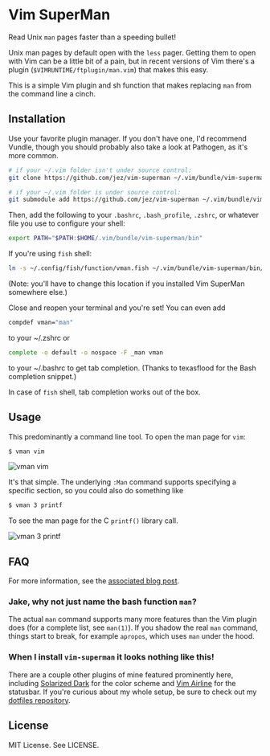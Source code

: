 # Vim SuperMan

Read Unix `man` pages faster than a speeding bullet!

Unix man pages by default open with the `less` pager. Getting them to open with
Vim can be a little bit of a pain, but in recent versions of Vim there's a
plugin (`$VIMRUNTIME/ftplugin/man.vim`) that makes this easy.

This is a simple Vim plugin and sh function that makes replacing `man` from the
command line a cinch.

## Installation

Use your favorite plugin manager. If you don't have one, I'd recommend Vundle,
though you should probably also take a look at Pathogen, as it's more common.

```bash
# if your ~/.vim folder isn't under source control:
git clone https://github.com/jez/vim-superman ~/.vim/bundle/vim-superman

# if your ~/.vim folder is under source control:
git submodule add https://github.com/jez/vim-superman ~/.vim/bundle/vim-superman
```

Then, add the following to your `.bashrc`, `.bash_profile`, `.zshrc`, or
whatever file you use to configure your shell:

```bash
export PATH="$PATH:$HOME/.vim/bundle/vim-superman/bin"
```

If you're using `fish` shell:

```bash
ln -s ~/.config/fish/function/vman.fish ~/.vim/bundle/vim-superman/bin/fish/vman.fish
```

(Note: you'll have to change this location if you installed Vim SuperMan
somewhere else.)

Close and reopen your terminal and you're set! You can even add

```zsh
compdef vman="man"
```

to your ~/.zshrc or

```bash
complete -o default -o nospace -F _man vman
```

to your ~/.bashrc to get tab completion. (Thanks to texasflood for the Bash
completion snippet.)

In case of `fish` shell, tab completion works out of the box.

## Usage

This predominantly a command line tool. To open the man page for `vim`:

```bash
$ vman vim
```

![vman vim](http://blog.jez.io/images/vim.1.png)

It's that simple. The underlying `:Man` command supports specifying a specific
section, so you could also do something like

```bash
$ vman 3 printf
```

To see the man page for the C `printf()` library call.

![vman 3 printf](http://blog.jez.io/images/printf.3.png)

## FAQ

For more information, see the [associated blog post][blog].

### Jake, why not just name the bash function `man`?

The actual `man` command supports many more features than the Vim plugin does
(for a complete list, see `man(1)`). If you shadow the real `man` command,
things start to break, for example `apropos`, which uses `man` under the hood.

### When I install `vim-superman` it looks nothing like this!

There are a couple other plugins of mine featured prominently here, including
[Solarized Dark][sdark] for the color scheme and [Vim Airline][vairline] for the
statusbar. If you're curious about my whole setup, be sure to check out my
[dotfiles repository][dotfiles].

## License

MIT License. See LICENSE.


[blog]: http://blog.jez.io/2014/12/20/vim-as-a-man-page-viewer/
[sdark]: https://github.com/altercation/vim-colors-solarized
[vairline]: https://github.com/bling/vim-airline
[dotfiles]: https://github.com/jez/dotfiles

